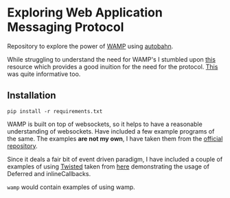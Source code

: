 # Exploring Web Application Messaging Protocol
Repository to explore the power of [WAMP](https://wamp-proto.org/) using [autobahn](https://crossbar.io/autobahn/). 

While struggling to understand the need for WAMP's I stumbled upon [this](https://blog.eduonix.com/web-programming-tutorials/web-application-messaging-protocol/) resource which provides a good inuition for the need for the protocol.
[This](https://crossbario.com/blog/Free-Your-Code-Backends-in-the-Browser/) was quite informative too.

## Installation
``` pip install -r requirements.txt ```

WAMP is built on top of websockets, so it helps to have a reasonable understanding of websockets. Have included a few example programs of the same. The examples **are not my own**, I have taken them from the [official repository](https://github.com/crossbario/autobahn-python/).

Since it deals a fair bit of event driven paradigm, I have included a couple of examples of using [Twisted](https://twistedmatrix.com/trac/) taken from [here](https://autobahn.readthedocs.io/) demonstrating the usage of Deferred and inlineCallbacks. 

```wamp``` would contain examples of using wamp. 
